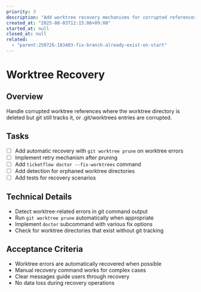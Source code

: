 ```yaml
---
priority: 3
description: "Add worktree recovery mechanisms for corrupted references"
created_at: "2025-08-03T12:15:06+09:00"
started_at: null
closed_at: null
related:
  - "parent:250726-183403-fix-branch-already-exist-on-start"
---
```


# Worktree Recovery

## Overview
Handle corrupted worktree references where the worktree directory is deleted but git still tracks it, or .git/worktrees entries are corrupted.

## Tasks
- [ ] Add automatic recovery with `git worktree prune` on worktree errors
- [ ] Implement retry mechanism after pruning
- [ ] Add `ticketflow doctor --fix-worktrees` command
- [ ] Add detection for orphaned worktree directories
- [ ] Add tests for recovery scenarios

## Technical Details
- Detect worktree-related errors in git command output
- Run `git worktree prune` automatically when appropriate
- Implement `doctor` subcommand with various fix options
- Check for worktree directories that exist without git tracking

## Acceptance Criteria
- Worktree errors are automatically recovered when possible
- Manual recovery command works for complex cases
- Clear messages guide users through recovery
- No data loss during recovery operations